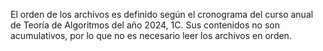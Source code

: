 El orden de los archivos es definido según el cronograma del curso anual de Teoría de Algoritmos del año 2024, 1C. Sus contenidos no son acumulativos, por lo que no es necesario leer los archivos en orden.